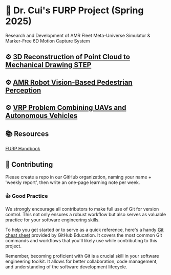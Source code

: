 
# :robot: Dr. Cui's FURP Project (Spring 2025)
Research and Development of AMR Fleet Meta-Universe Simulator & Marker-Free 6D Motion Capture System 

## :gear: [3D Reconstruction of Point Cloud to Mechanical Drawing STEP](https://github.com/Dr-Cui-s-2025-FURP/3D-reconstruction-of-point-cloud-to-mechanical-drawing-STEP)
## :gear: [AMR Robot Vision-Based Pedestrian Perception](https://github.com/Dr-Cui-s-2025-FURP/AMR-robot-pedestrian-perception)
## :gear: [VRP Problem Combining UAVs and Autonomous Vehicles](https://github.com/Dr-Cui-s-2025-FURP/VRP-Problem-Combining-UAVs-and-Autonomous-Vehicles)
 
 
## :books: Resources
[FURP Handbook](https://github.com/Dr-Cui-s-2025-FURP/FURP-Handbook)


## :raising_hand: Contributing
Please create a repo in our GitHub organization, naming your name + 'weekly report', then write an one-page learning note per week.

### :thumbsup: Good Practice
We strongly encourage all contributors to make full use of Git for version control. This not only ensures a robust workflow but also serves as valuable practice for your software engineering skills.

To help you get started or to serve as a quick reference, here's a handy [Git cheat sheet](https://education.github.com/git-cheat-sheet-education.pdf) provided by GitHub Education. It covers the most common Git commands and workflows that you'll likely use while contributing to this project.

Remember, becoming proficient with Git is a crucial skill in your software engineering toolkit. It allows for better collaboration, code management, and understanding of the software development lifecycle. 
